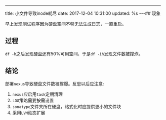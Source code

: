 ---
title: 小文件导致inode耗尽
date: 2017-12-04 10:31:00
updated: %s
---<!--markdown-->## 现象

早上发现测试程序因为硬盘空间不够无法生成日志，一直重启。

## 过程

`df -h`之后发现硬盘还有50%可用空间，于是`df -ih`发现文件数被撑炸。

## 结论

部署`nexus`导致硬盘文件数被撑爆。反思以后应注意:

1. `nexus`应启用`task`定期清理
2. `LOG`策略需要按需设置
3. `sonatype`文件夹所在硬盘，格式化时应提供更小的文件块
4. 采用`LVM`动态扩展